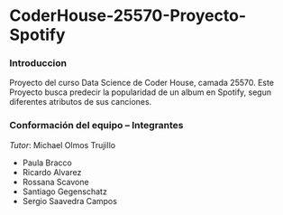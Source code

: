 # CoderHouse-25570-Proyecto-Spotify

### Introduccion

Proyecto del curso Data Science de Coder House, camada 25570. 
Este Proyecto busca predecir la popularidad de un album en Spotify, segun diferentes atributos de sus canciones.

### Conformación del equipo – Integrantes


*Tutor*: Michael Olmos Trujillo

- Paula Bracco
- Ricardo Alvarez
- Rossana Scavone
- Santiago Gegenschatz
- Sergio Saavedra Campos
